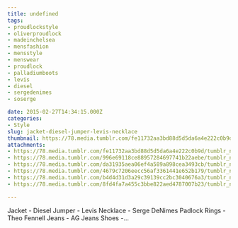 ```yaml
---
title: undefined
tags:
- proudlockstyle
- oliverproudlock
- madeinchelsea
- mensfashion
- mensstyle
- menswear
- proudlock
- palladiumboots
- levis
- diesel
- sergedenimes
- soserge

date: 2015-02-27T14:34:15.000Z
categories:
- Style
slug: jacket-diesel-jumper-levis-necklace
thumbnail: https://78.media.tumblr.com/fe11732aa3bd88d5d5da6a4e222c0b9d/tumblr_nkfpt4zSe41rhrm24o1_1280.jpg
attachments:
- https://78.media.tumblr.com/fe11732aa3bd88d5d5da6a4e222c0b9d/tumblr_nkfpt4zSe41rhrm24o1_1280.jpg
- https://78.media.tumblr.com/996e69118ce88957284697741b22aebe/tumblr_nkfpt4zSe41rhrm24o2_1280.jpg
- https://78.media.tumblr.com/da31935aea06ef4a589a898cea3493cb/tumblr_nkfpt4zSe41rhrm24o3_1280.jpg
- https://78.media.tumblr.com/4679c7206eecc56af3361441e652b179/tumblr_nkfpt4zSe41rhrm24o4_1280.jpg
- https://78.media.tumblr.com/b4d4d31d3a29c39139cc2bc3040676a3/tumblr_nkfpt4zSe41rhrm24o5_1280.jpg
- https://78.media.tumblr.com/8fd4fa7a455c3bbe822aed4787007b23/tumblr_nkfpt4zSe41rhrm24o6_1280.jpg

---
```


Jacket - Diesel   Jumper - Levis   Necklace - Serge DeNimes Padlock   Rings - Theo Fennell   Jeans - AG Jeans   Shoes -...
